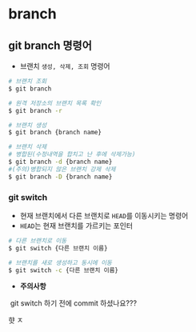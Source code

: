 # branch

## git branch 명령어

- 브랜치 `생성, 삭제, 조회` 명령어

```bash
# 브랜치 조회
$ git branch

# 원격 저장소의 브랜치 목록 확인
$ git branch -r

# 브랜치 생성
$ git branch {branch name}

# 브랜치 삭제
# 병합된(수정내역을 합치고 난 후에 삭제가능)
$ git branch -d {branch name}
#(주의)병합되지 않은 브랜치 강제 삭제
$ git branch -D {branch name}
```

### git switch

- 현재 브랜치에서 다른 브랜치로 `HEAD`를 이동시키는 명령어
- `HEAD`는 현재 브랜치를 가르키는 포인터

```bash
# 다른 브랜치로 이동
$ git switch {다른 브랜치 이름}

# 브랜치를 새로 생성하고 동시에 이동
$ git switch -c {다른 브랜치 이름}
```

- __주의사항__

​		git switch 하기 전에 commit 하셨나요???

햣 ㅈ